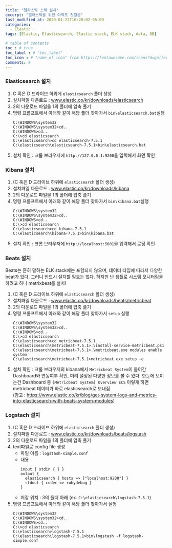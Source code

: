 ```yaml
---
title: "엘라스틱 스텍 설치"
excerpt: "엘라스틱을 위한 아직도 첫걸음"
last_modified_at: 2020-01-22T16:20:02-05:00
categories:
  - Elastic
tags: [Elastic, Elasticsearch, Elastic stack, ELK stack, data, DB]

# table of contents
toc : # true
toc_label : # "toc_label"
toc_icon : # "name_of_icon" from https://fontawesome.com/icons?d=gallery&s=solid&m=free
comments: # 
---
```


### Elasticsearch 설치
1. C 혹은 D 드라이브 하위에 `elasticsearch`  폴더 생성
2. 설치파일 다운로드 : www.elastic.co/kr/downloads/elasticsearch
3. 2의 다운로드 파일을 1의 폴더에 압축 풀기
4. 명령 프롬프트에서 아래와 같이 해당 폴더 찾아가서 `bin\elasticsearch.bat`실행
   ```
   C:\WINDOWS\system32
   C:\WINDOWS\system32>cd..
   C:\WINDOWS>cd..
   C:\>cd elasticsearch
   C:\elasticsearch>cd elasticsearch-7.5.1
   C:\elasticsearch\elasticsearch-7.5.1>bin\elasticsearch.bat
   ```
5. 설치 확인 : 크롬 브라우저에 `http://127.0.0.1:9200`을 입력해서 화면 확인

   

###  Kibana 설치
1. (C 혹은 D 드라이브 하위에 `elasticsearch`  폴더 생성)
2. 설치파일 다운로드 : www.elastic.co/kr/downloads/kibana
3. 2의 다운로드 파일을 1의 폴더에 압축 풀기
4. 명령 프롬프트에서 아래와 같이 해당 폴더 찾아가서 `bin\kibana.bat`실행
   ```
   C:\WINDOWS\system32
   C:\WINDOWS\system32>cd..
   C:\WINDOWS>cd..
   C:\>cd elasticsearch
   C:\elasticsearch>cd kibana-7.5.1
   C:\elasticsearch\kibana-7.5.1>bin\kibana.bat
   ```
5. 설치 확인 : 크롬 브라우저에 `http://localhost:5601`을 입력해서 로딩 확인



### Beats 설치
Beats는 흔히 말하는 ELK stack에는 포함되지 않으며, 데이터 타입에 따라서 다양한 beat가 있다. 
그러니 반드시 설치할 필요는 없다.
하지만 난 샘플로 시스템 모니터링을 하려고 하니 metrixbeat를 설치!

1. (C 혹은 D 드라이브 하위에 `elasticsearch`  폴더 생성)
2. 설치파일 다운로드 : www.elastic.co/kr/downloads/beats/metricbeat
3. 2의 다운로드 파일을 1의 폴더에 압축 풀기
4. 명령 프롬프트에서 아래와 같이 해당 폴더 찾아가서 `setup` 실행
   ```
   C:\WINDOWS\system32
   C:\WINDOWS\system32>cd..
   C:\WINDOWS>cd..
   C:\>cd elasticsearch
   C:\elasticsearch>cd metricbeat-7.5.1
   C:\elasticsearch\metricbeat-7.5.1>.\install-service-metricbeat.ps1
   C:\elasticsearch\metricbeat-7.5.1>.\metricbeat.exe modules enable system
   C:\elasticsearch\metricbeat-7.5.1>metricbeat.exe setup -e
   ```
5. 설치 확인 : 
   크롬 브라우저의 kibana에서 `Metricbeat System`이 들어간 Dashboard와 연동여부 확인, 미리 설정된 다양한 정보를 볼 수 있다.
   한눈에 보이는건 Dashboard 중 `[Metricbeat System] Overview ECS`
   이렇게 하면 metricbeat 데이터가 바로 elasticsearch로 보내짐  
 (참고 : https://www.elastic.co/kr/blog/get-system-logs-and-metrics-into-elasticsearch-with-beats-system-modules)


### Logstach 설치
1. (C 혹은 D 드라이브 하위에 `elasticsearch`  폴더 생성)
2. 설치파일 다운로드 : www.elastic.co/kr/downloads/beats/logstash
3. 2의 다운로드 파일을 1의 폴더에 압축 풀기
4. text파일로 config file 생성
   - 파일 이름 : `logstash-simple.conf`
   - 내용
     ```
     input { stdin { } }
     output {
       elasticsearch { hosts => ["localhost:9200"] }
       stdout { codec => rubydebug }
     }
     ```
   - 저장 위치 : 3의 폴더 아래 (ex. `C:\elasticsearch\logstash-7.5.1`)
5. 명령 프롬프트에서 아래와 같이 해당 폴더 찾아가서 실행
   ```
   C:\WINDOWS\system32
   C:\WINDOWS\system32>cd..
   C:\WINDOWS>cd..
   C:\>cd elasticsearch
   C:\elasticsearch>logstash-7.5.1
   C:\elasticsearch\logstash-7.5.1>bin\logstash -f logstash-simple.conf
   ```

   
